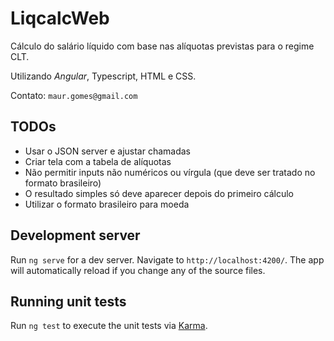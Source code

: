 # LiqcalcWeb

Cálculo do salário líquido com base nas alíquotas previstas para o regime CLT.

Utilizando *Angular*, Typescript, HTML e CSS.

Contato: `maur.gomes@gmail.com`

## TODOs

- Usar o JSON server e ajustar chamadas
- Criar tela com a tabela de alíquotas
- Não permitir inputs não numéricos ou vírgula (que deve ser tratado no formato brasileiro)
- O resultado simples só deve aparecer depois do primeiro cálculo
- Utilizar o formato brasileiro para moeda

## Development server

Run `ng serve` for a dev server. Navigate to `http://localhost:4200/`. The app will automatically reload if you change any of the source files.

## Running unit tests

Run `ng test` to execute the unit tests via [Karma](https://karma-runner.github.io).
